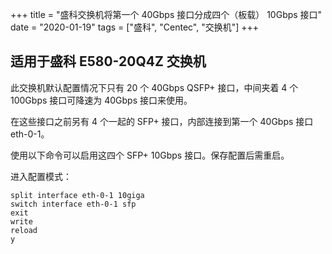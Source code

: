 +++
title = "盛科交换机将第一个 40Gbps 接口分成四个（板载） 10Gbps 接口"
date = "2020-01-19"
tags = ["盛科", "Centec", "交换机"]
+++

## 适用于盛科 E580-20Q4Z 交换机
此交换机默认配置情况下只有 20 个 40Gbps QSFP+ 接口，中间夹着 4 个 100Gbps 接口可降速为 40Gbps 接口来使用。

在这些接口之前另有 4 个一起的 SFP+ 接口，内部连接到第一个 40Gbps 接口 eth-0-1。

使用以下命令可以启用这四个 SFP+ 10Gbps 接口。保存配置后需重启。

进入配置模式：

```
split interface eth-0-1 10giga
switch interface eth-0-1 sfp
exit
write
reload
y
```